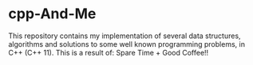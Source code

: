 # cpp-And-Me
This repository contains my implementation of several data structures, algorithms and solutions to some well known programming problems, in C++ (C++ 11). This is a result of: Spare Time + Good Coffee!!
